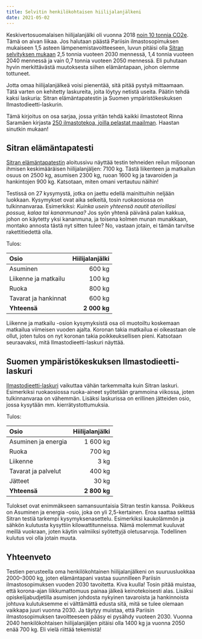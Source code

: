 ```yaml
---
title: Selvitin henkilökohtaisen hiilijalanjälkeni
date: 2021-05-02
---
```


Keskivertosuomalaisen hiilijalanjälki oli vuonna 2018 [noin 10 tonnia CO2e](https://www.sitra.fi/artikkelit/keskivertosuomalaisen-hiilijalanjalki/). Tämä on aivan liikaa. Jos halutaan päästä Pariisin ilmastosopimuksen mukaiseen 1,5 asteen lämpenemistavoitteeseen, luvun pitäisi olla [Sitran selvityksen mukaan](https://media.sitra.fi/2019/05/15135519/1o5-asteen-elamantavat.pdf#page=64) 2,5 tonnia vuoteen 2030 mennessä, 1,4 tonnia vuoteen 2040 mennessä ja vain 0,7 tonnia vuoteen 2050 mennessä. Eli puhutaan hyvin merkittävästä muutoksesta siihen elämäntapaan, johon olemme tottuneet.

Jotta omaa hiilijalanjälkeä voisi pienentää, sitä pitää pystyä mittaamaan. Tätä varten on kehitetty laskureita, joita löytyy netistä useita. Päätin tehdä kaksi laskuria: Sitran elämäntapatestin ja Suomen ympäristökeskuksen Ilmastodieetti-laskurin.

Tämä kirjoitus on osa sarjaa, jossa yritän tehdä kaikki ilmastoteot Rinna Saramäen kirjasta [250 ilmastotekoa, joilla pelastat maailman](https://otava.fi/kirjat/250-ilmastotekoa-joilla-pelastat-maailman/). Haastan sinutkin mukaan!

## Sitran elämäntapatesti

[Sitran elämäntapatestin](https://elamantapatesti.sitra.fi/) aloitussivu näyttää testin tehneiden reilun miljoonan ihmisen keskimääräisen hiilijalanjäljen: 7100 kg. Tästä liikenteen ja matkailun osuus on 2500 kg, asumisen 2300 kg, ruoan 1600 kg ja tavaroiden ja hankintojen 900 kg. Katsotaan, miten omani vertautuu näihin!

Testissä on 27 kysymystä, jotka on jaettu edellä mainittuihin neljään luokkaan. Kysymykset ovat aika selkeitä, tosin ruokaosiossa on tulkinnanvaraa. Esimerkiksi: _Kuinka usein yhteensä nautit aterioillasi possua, kalaa tai kananmunaa?_ Jos syön yhtenä päivänä palan kakkua, johon on käytetty yksi kananmuna, ja toisena kolmen munan munakkaan, montako annosta tästä nyt sitten tulee? No, vastaan jotain, ei tämän tarvitse rakettitiedettä olla.

Tulos:

| Osio                 | Hiilijalanjälki |
| :------------------- | --------------: |
| Asuminen             |          600 kg |
| Liikenne ja matkailu |          100 kg |
| Ruoka                |          800 kg |
| Tavarat ja hankinnat |          600 kg |
| **Yhteensä**         |    **2 000 kg** |

Liikenne ja matkailu -osion kysymyksistä osa oli muotoiltu koskemaan matkailua viimeisen vuoden ajalta. Koronan takia matkailua ei oikeastaan ole ollut, joten tulos on nyt koronan takia poikkeuksellisen pieni. Katsotaan seuraavaksi, mitä Ilmastodieetti-laskuri näyttää.

## Suomen ympäristökeskuksen Ilmastodieetti-laskuri

[Ilmastodieetti-laskuri](https://ilmastodieetti.ymparisto.fi/ilmastodieetti/) vaikuttaa vähän tarkemmalta kuin Sitran laskuri. Esimerkiksi ruokaosiossa ruoka-aineet syötetään grammoina viikossa, joten tulkinnanvaraa on vähemmän. Lisäksi laskurissa on erillinen jätteiden osio, jossa kysytään mm. kierrätystottumuksia.

Tulos:

| Osio                | Hiilijalanjälki |
| :------------------ | --------------: |
| Asuminen ja energia |        1 600 kg |
| Ruoka               |          700 kg |
| Liikenne            |            3 kg |
| Tavarat ja palvelut |          400 kg |
| Jätteet             |           30 kg |
| **Yhteensä**        |    **2 800 kg** |

Tulokset ovat enimmäkseen samansuuntaisia Sitran testin kanssa. Poikkeus on Asuminen ja energia -osio, joka on yli 2,5-kertainen. Eroa saattaa selittää Sitran testiä tarkempi kysymyksenasettelu. Esimerkiksi kaukolämmön ja sähkön kulutusta kysyttiin kilowattitunneissa. Nämä molemmat kuuluvat meillä vuokraan, joten käytin valmiiksi syötettyjä oletusarvoja. Todellinen kulutus voi olla jotain muuta.

## Yhteenveto

Testien perusteella oma henkilökohtainen hiilijalanjälkeni on suuruusluokkaa 2000–3000 kg, joten elämäntapani vastaa suunnilleen Pariisin ilmastosopimuksen vuoden 2030 tavoitetta. Kiva kuulla! Tosin pitää muistaa, että korona-ajan liikkumattomuus painaa jälkeä keinotekoisesti alas. Lisäksi opiskelijabudjetilla asumisen johdosta nykyinen tavaroista ja hankinnoista johtuva kulutuksemme ei välttämättä edusta sitä, mitä se tulee olemaan vaikkapa juuri vuonna 2030. Ja täytyy muistaa, että Pariisin ilmastosopimuksen tavoitteeseen pääsy ei pysähdy vuoteen 2030. Vuonna 2040 henkilökohtaisen hiilijalanjäljen pitäisi olla 1400 kg ja vuonna 2050 enää 700 kg. Eli vielä riittää tekemistä!
